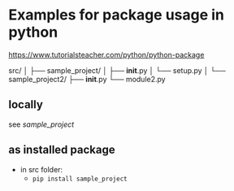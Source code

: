 # Examples for package usage in python

<https://www.tutorialsteacher.com/python/python-package>

src/
│
├── sample_project/
│   ├── __init__.py
│   └── setup.py
│
└── sample_project2/
    ├── __init__.py
    └── module2.py

## locally

see *sample_project*

## as installed package

- in src folder:
  - `pip install sample_project`
